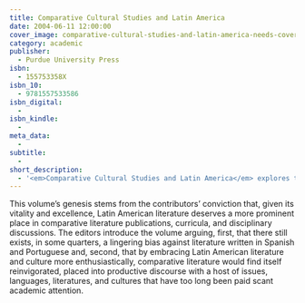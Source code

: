 ```yaml
---
title: Comparative Cultural Studies and Latin America
date: 2004-06-11 12:00:00
cover_image: comparative-cultural-studies-and-latin-america-needs-cover.jpg
category: academic
publisher:
  - Purdue University Press
isbn:
  - 155753358X
isbn_10:
  - 9781557533586
isbn_digital:
  - 
isbn_kindle:
  - 
meta_data:
  - 
subtitle:
  - 
short_description:
  - '<em>Comparative Cultural Studies and Latin America</em> explores the lingering bias towards Latin American literature in the field of comparative literature and argues that the literature of the region deserves a more central place in the study of world literature today.'
---
```

This volume’s genesis stems from the contributors’ conviction that, given its vitality and excellence, Latin American literature deserves a more prominent place in comparative literature publications, curricula, and disciplinary discussions. The editors introduce the volume arguing, first, that there still exists, in some quarters, a lingering bias against literature written in Spanish and Portuguese and, second, that by embracing Latin American literature and culture more enthusiastically, comparative literature would find itself reinvigorated, placed into productive discourse with a host of issues, languages, literatures, and cultures that have too long been paid scant academic attention.
